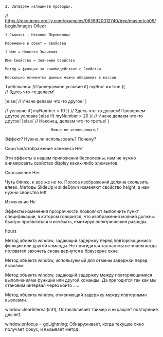 ```1. Вклюючвам в Open Sans stylesheet.css
2. Затварям излишните прозорци.
```

// https://resources.oreilly.com/examples/0636920012740/tree/master/ch05/begin/images
	Oбект
	
	1 Същност - Няколко Переменные

	Переменна в обект = Свойства

	1 Име = Няколко Значения 

	Име Свойства = Значение Свойства

	Метод = функция за взаимодействие с Свойства

	Несколько елементов данных можно обединнит в массив


Требования:
//Проверяемое условие
if( myBool == true ){ 		
 // Здесь что-то делаем!
 
}else{
 // Иначе делаем что-то другое!
}

// условие
if( myNumber < 10 ){
 // Здесь что-то делаем!
 Проверяем другое условие
}else if( myNumber > 20 ){
 // Иначе делаем что-то другое!
}else{
 // Наконец, делаем что-то третье!
}

		  				 Можно ли использовать?
Эффект?	  				 Нужно ли использовать?     	Почему?
		
Скрытие/отображение
элемента					Нет						

Эти эффекты в нашем приложении бесполезны, нам не нужно анимировать свойство display каких-либо элементов.



Скольжение					Нет                      

Чуть ближе, и все же не то. Полоса изображений должна
скользить влево. Методы SlideUp и slideDown изменяют
свойство height, а нам нужно свойство left

Изменение					Не

Эффекты изменения прозрачности позволяют выполнить
пункт спецификации, в котором говорится, что изображения молний должны быстро проявляться и исчезать, имитируя электрические разряды.


hours  
				


				
				
			
		



															

<!-- <window class="document">Свойство объекта window, ссылающееся на основное содержимое загруженного документа	</window> -->

<window class="setTimeout">Метод объекта window, задающий задержку перед повторяющимися  функции или другой команды.</window>
Не пригидится так как мы не знаем когда ползвател захочеть снова
вернутся в браузерне окне 


<window class="clearTimeout">Метод объекта window, используемый для отмены задержки перед вызовом.  </window>




<window class="setInterval">Метод объекта window, задающий задержку между повторяющимися выполнениями функции или другой команды. 	</window>
Да пригодится так как мы становим интервал через който .....

<window class="clearInterval">Метод объекта window, отменяющий задержку между повторными вызовами.	</window>

				
window.clearInterval(int1);				Останавливает таймер и 												екращает повторение для int1.

window.onfocus = goLightning;				Обнаруживает, когда 												текущее окно
											получает фокус, и вызывает метод
											.